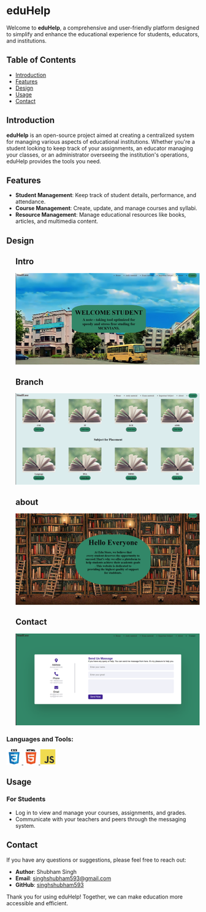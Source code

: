  <h1>eduHelp</h1>
  <p>Welcome to <strong>eduHelp</strong>, a comprehensive and user-friendly platform designed to simplify and enhance the educational experience for students, educators, and institutions.</p>

  <h2>Table of Contents</h2>
    <ul>
        <li><a href="#introduction">Introduction</a></li>
        <li><a href="#features">Features</a></li>
        <li><a href="#design">Design</a></li>
        <li><a href="#usage">Usage</a></li>
        <li><a href="#contact">Contact</a></li>
    </ul>

  <h2 id="introduction">Introduction</h2>
  <p><strong>eduHelp</strong> is an open-source project aimed at creating a centralized system for managing various aspects of educational institutions. Whether you're a student looking to keep track of your assignments, an educator managing your classes, or an administrator overseeing the institution's operations, eduHelp provides the tools you need.</p>

  <h2 id="features">Features</h2>
    <ul>
        <li><strong>Student Management</strong>: Keep track of student details, performance, and attendance.</li>
        <li><strong>Course Management</strong>: Create, update, and manage courses and syllabi.</li>
        <li><strong>Resource Management</strong>: Manage educational resources like books, articles, and multimedia content.</li>
    </ul>
  <h2 id="features">Design</h2>
    <ul>
        <h2>Intro</h2>
        <p align="left"> <img src="https://github.com/singhshubham593/eduHelp/blob/master/design/EduHelp%20Front.png" alt="singhshubham593" /> </p>
        <h2>Branch</h2>
        <p align="left"> <img src="https://github.com/singhshubham593/eduHelp/blob/master/design/branch%20Placement.png" alt="singhshubham593" /> </p>
        <h2>about</h2>
        <p align="left"> <img src="https://github.com/singhshubham593/eduHelp/blob/master/design/about.png" alt="singhshubham593" /> </p> 
        <h2>Contact</h2>
        <p align="left"> <img src="https://github.com/singhshubham593/eduHelp/blob/master/design/contact.png" alt="singhshubham593" /> </p> 
    </ul>
    <h3 align="left">Languages and Tools:</h3>
<p align="left"> <a href="https://www.w3schools.com/css/" target="_blank" rel="noreferrer"> <img src="https://raw.githubusercontent.com/devicons/devicon/master/icons/css3/css3-original-wordmark.svg" alt="css3" width="40" height="40"/> </a> </a> <a href="https://www.w3.org/html/" target="_blank" rel="noreferrer"> <img src="https://raw.githubusercontent.com/devicons/devicon/master/icons/html5/html5-original-wordmark.svg" alt="html5" width="40" height="40"/> </a>  </a> <a href="https://developer.mozilla.org/en-US/docs/Web/JavaScript" target="_blank" rel="noreferrer"> <img src="https://raw.githubusercontent.com/devicons/devicon/master/icons/javascript/javascript-original.svg" alt="javascript" width="40" height="40"/> </a> </p>

  <h2 id="usage">Usage</h2>
    <h3>For Students</h3>
    <ul>
        <li>Log in to view and manage your courses, assignments, and grades.</li>
        <li>Communicate with your teachers and peers through the messaging system.</li>
    </ul>

  <h2 id="contact">Contact</h2>
    <p>If you have any questions or suggestions, please feel free to reach out:</p>
    <ul>
        <li><strong>Author</strong>: Shubham Singh</li>
        <li><strong>Email</strong>: <a href="mailto:singhshubham593@gmail.com">singhshubham593@gmail.com</a></li>
        <li><strong>GitHub</strong>: <a href="https://github.com/singhshubham593">singhshubham593</a></li>
    </ul>
    <p>Thank you for using eduHelp! Together, we can make education more accessible and efficient.</p>
</body>
</html>
